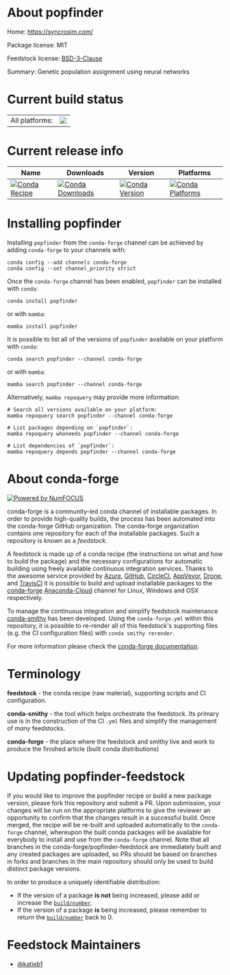 About popfinder
===============

Home: https://syncrosim.com/

Package license: MIT

Feedstock license: [BSD-3-Clause](https://github.com/conda-forge/popfinder-feedstock/blob/main/LICENSE.txt)

Summary: Genetic population assignment using neural networks

Current build status
====================


<table><tr><td>All platforms:</td>
    <td>
      <a href="https://dev.azure.com/conda-forge/feedstock-builds/_build/latest?definitionId=18645&branchName=main">
        <img src="https://dev.azure.com/conda-forge/feedstock-builds/_apis/build/status/popfinder-feedstock?branchName=main">
      </a>
    </td>
  </tr>
</table>

Current release info
====================

| Name | Downloads | Version | Platforms |
| --- | --- | --- | --- |
| [![Conda Recipe](https://img.shields.io/badge/recipe-popfinder-green.svg)](https://anaconda.org/conda-forge/popfinder) | [![Conda Downloads](https://img.shields.io/conda/dn/conda-forge/popfinder.svg)](https://anaconda.org/conda-forge/popfinder) | [![Conda Version](https://img.shields.io/conda/vn/conda-forge/popfinder.svg)](https://anaconda.org/conda-forge/popfinder) | [![Conda Platforms](https://img.shields.io/conda/pn/conda-forge/popfinder.svg)](https://anaconda.org/conda-forge/popfinder) |

Installing popfinder
====================

Installing `popfinder` from the `conda-forge` channel can be achieved by adding `conda-forge` to your channels with:

```
conda config --add channels conda-forge
conda config --set channel_priority strict
```

Once the `conda-forge` channel has been enabled, `popfinder` can be installed with `conda`:

```
conda install popfinder
```

or with `mamba`:

```
mamba install popfinder
```

It is possible to list all of the versions of `popfinder` available on your platform with `conda`:

```
conda search popfinder --channel conda-forge
```

or with `mamba`:

```
mamba search popfinder --channel conda-forge
```

Alternatively, `mamba repoquery` may provide more information:

```
# Search all versions available on your platform:
mamba repoquery search popfinder --channel conda-forge

# List packages depending on `popfinder`:
mamba repoquery whoneeds popfinder --channel conda-forge

# List dependencies of `popfinder`:
mamba repoquery depends popfinder --channel conda-forge
```


About conda-forge
=================

[![Powered by
NumFOCUS](https://img.shields.io/badge/powered%20by-NumFOCUS-orange.svg?style=flat&colorA=E1523D&colorB=007D8A)](https://numfocus.org)

conda-forge is a community-led conda channel of installable packages.
In order to provide high-quality builds, the process has been automated into the
conda-forge GitHub organization. The conda-forge organization contains one repository
for each of the installable packages. Such a repository is known as a *feedstock*.

A feedstock is made up of a conda recipe (the instructions on what and how to build
the package) and the necessary configurations for automatic building using freely
available continuous integration services. Thanks to the awesome service provided by
[Azure](https://azure.microsoft.com/en-us/services/devops/), [GitHub](https://github.com/),
[CircleCI](https://circleci.com/), [AppVeyor](https://www.appveyor.com/),
[Drone](https://cloud.drone.io/welcome), and [TravisCI](https://travis-ci.com/)
it is possible to build and upload installable packages to the
[conda-forge](https://anaconda.org/conda-forge) [Anaconda-Cloud](https://anaconda.org/)
channel for Linux, Windows and OSX respectively.

To manage the continuous integration and simplify feedstock maintenance
[conda-smithy](https://github.com/conda-forge/conda-smithy) has been developed.
Using the ``conda-forge.yml`` within this repository, it is possible to re-render all of
this feedstock's supporting files (e.g. the CI configuration files) with ``conda smithy rerender``.

For more information please check the [conda-forge documentation](https://conda-forge.org/docs/).

Terminology
===========

**feedstock** - the conda recipe (raw material), supporting scripts and CI configuration.

**conda-smithy** - the tool which helps orchestrate the feedstock.
                   Its primary use is in the construction of the CI ``.yml`` files
                   and simplify the management of *many* feedstocks.

**conda-forge** - the place where the feedstock and smithy live and work to
                  produce the finished article (built conda distributions)


Updating popfinder-feedstock
============================

If you would like to improve the popfinder recipe or build a new
package version, please fork this repository and submit a PR. Upon submission,
your changes will be run on the appropriate platforms to give the reviewer an
opportunity to confirm that the changes result in a successful build. Once
merged, the recipe will be re-built and uploaded automatically to the
`conda-forge` channel, whereupon the built conda packages will be available for
everybody to install and use from the `conda-forge` channel.
Note that all branches in the conda-forge/popfinder-feedstock are
immediately built and any created packages are uploaded, so PRs should be based
on branches in forks and branches in the main repository should only be used to
build distinct package versions.

In order to produce a uniquely identifiable distribution:
 * If the version of a package **is not** being increased, please add or increase
   the [``build/number``](https://docs.conda.io/projects/conda-build/en/latest/resources/define-metadata.html#build-number-and-string).
 * If the version of a package **is** being increased, please remember to return
   the [``build/number``](https://docs.conda.io/projects/conda-build/en/latest/resources/define-metadata.html#build-number-and-string)
   back to 0.

Feedstock Maintainers
=====================

* [@katieb1](https://github.com/katieb1/)

